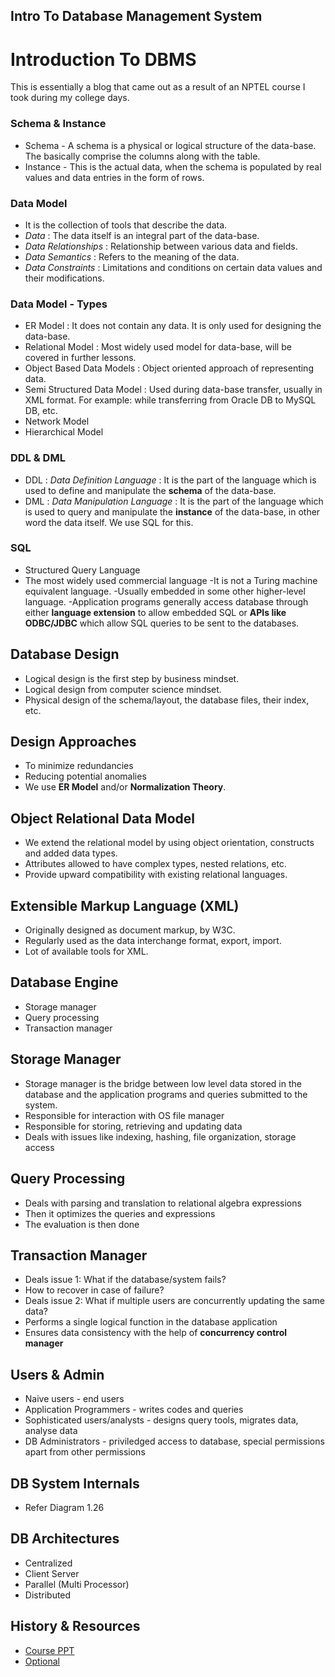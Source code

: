 ## Intro To Database Management System

# Introduction To DBMS
This is essentially a blog that came out as a result of an NPTEL course I took during my college days.

### Schema & Instance
- Schema - A schema is a physical or logical structure of the data-base. The basically comprise the columns along with the table.
- Instance - This is the actual data, when the schema is populated by real values and data entries in the form of rows.

### Data Model
- It is the collection of tools that describe the data.
- *Data* : The data itself is an integral part of the data-base.
- *Data Relationships* : Relationship between various data and fields.
- *Data Semantics* : Refers to the meaning of the data.
- *Data Constraints* : Limitations and conditions on certain data values and their modifications.

### Data Model - Types
- ER Model : It does not contain any data. It is only used for designing the data-base.
- Relational Model : Most widely used model for data-base, will be covered in further lessons.
- Object Based Data Models : Object oriented approach of representing data.
- Semi Structured Data Model : Used during data-base transfer, usually in XML format. For example: while transferring from Oracle DB to MySQL DB, etc.
- Network Model
- Hierarchical Model

### DDL & DML
- DDL : *Data Definition Language* : It is the part of the language which is used to define and manipulate the **schema** of the data-base.
- DML : *Data Manipulation Language* : It is the part of the language which is used to query and manipulate the **instance** of the data-base, in other word the data itself. We use SQL for this.

### SQL
- Structured Query Language
- The most widely used commercial language
-It is not a Turing machine equivalent language.
-Usually embedded in some other higher-level language.
-Application programs generally access database through either **language extension** to allow embedded SQL or **APIs like ODBC/JDBC** which allow SQL queries to be sent to the databases.

## Database Design
- Logical design is the first step by business mindset.
- Logical design from computer science mindset.
- Physical design of the schema/layout, the database files, their index, etc.

## Design Approaches
- To minimize redundancies
- Reducing potential anomalies
- We use **ER Model** and/or **Normalization Theory**.

## Object Relational Data Model
- We extend the relational model by using object orientation, constructs and added data types.
- Attributes allowed to have complex types, nested relations, etc.
- Provide upward compatibility with existing relational languages.

## Extensible Markup Language (XML)
- Originally designed as document markup, by W3C.
- Regularly used as the data interchange format, export, import.
- Lot of available tools for XML.

## Database Engine
- Storage manager
- Query processing
- Transaction manager

## Storage Manager
- Storage manager is the bridge between low level data stored in the database and the application programs and queries submitted to the system.
- Responsible for interaction with OS file manager
- Responsible for storing, retrieving and updating data
- Deals with issues like indexing, hashing, file organization, storage access

## Query Processing
- Deals with parsing and translation to relational algebra expressions
- Then it optimizes the queries and expressions
- The evaluation is then done

## Transaction Manager
- Deals issue 1: What if the database/system fails?
- How to recover in case of failure?
- Deals issue 2: What if multiple users are concurrently updating the same data?
- Performs a single logical function in the database application
- Ensures data consistency with the help of **concurrency control manager**

## Users & Admin
- Naive users - end users
- Application Programmers - writes codes and queries
- Sophisticated users/analysts - designs query tools, migrates data, analyse data
- DB Administrators - priviledged access to database, special permissions apart from other permissions

## DB System Internals
- Refer Diagram 1.26

## DB Architectures
- Centralized
- Client Server
- Parallel (Multi Processor)
- Distributed

## History & Resources
- [Course PPT](https://docs.google.com/viewer?a=v&pid=sites&srcid=Z2FyZGl2aWR5YXBpdGguYWMuaW58ZGF0YWJhc2V8Z3g6MmFhNzY1NmQ0ZjUxYjc4ZQ)
- [Optional](http://4840895.blogspot.com/2009/04/history-of-dbms.html)